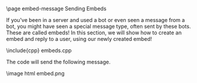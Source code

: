 \page embed-message Sending Embeds

If you've been in a server and used a bot or even seen a message from a bot, you might have seen a special message type, often sent by these bots. These are called embeds! In this section, we will show how to create an embed and reply to a user, using our newly created embed!

\include{cpp} embeds.cpp

The code will send the following message.

\image html embed.png
